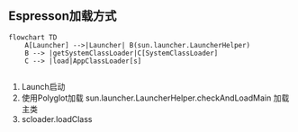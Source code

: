 ## Espresson加载方式
```mermaid
flowchart TD
    A[Launcher] -->|Launcher| B(sun.launcher.LauncherHelper)
    B --> |getSystemClassLoader|C[SystemClassLoader]
    C --> |load|AppClassLoader[s]
    
```
1. Launch启动
2. 使用Polyglot加载 sun.launcher.LauncherHelper.checkAndLoadMain 加载主类
3. scloader.loadClass